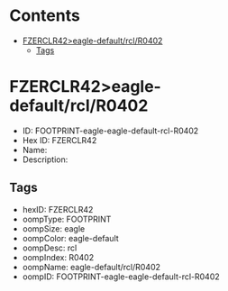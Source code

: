 



Contents
========

* [FZERCLR42>eagle-default/rcl/R0402](#fzerclr42eagle-defaultrclr0402)
	* [Tags](#tags)

# FZERCLR42>eagle-default/rcl/R0402

- ID: FOOTPRINT-eagle-eagle-default-rcl-R0402
- Hex ID: FZERCLR42
- Name: 
- Description: 

## Tags

- hexID: FZERCLR42
- oompType: FOOTPRINT
- oompSize: eagle
- oompColor: eagle-default
- oompDesc: rcl
- oompIndex: R0402
- oompName: eagle-default/rcl/R0402
- oompID: FOOTPRINT-eagle-eagle-default-rcl-R0402
